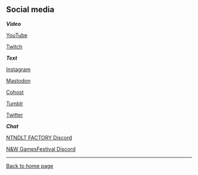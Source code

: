 ## Social media

___Video___

[YouTube](https://www.youtube.com/nintendult)

[Twitch](https://www.twitch.tv/nintendult)

___Text___

[Instagram](https://www.instagram.com/nintendult)

<a rel="me" href="https://mastodon.social/@Nintendult">Mastodon</a>

[Cohost](https://cohost.org/nintendult)

[Tumblr](https://blog.nintendult.xyz/)

[Twitter](https://twitter.com/nintendult)


___Chat___

[NTNDLT FACTORY Discord](https://discord.gg/w3YRargKtz)

[N&W GamesFestival Discord](https://discord.gg/MVKSUNpqw2)

----

[Back to home page](/)

